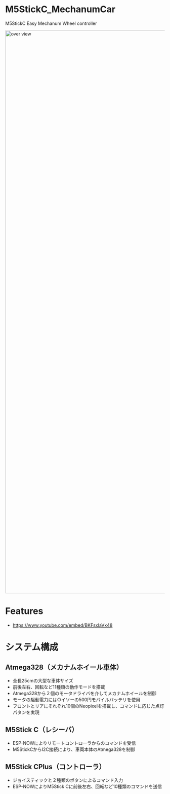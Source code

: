 # M5StickC_MechanumCar
M5StickC Easy Mechanum Wheel controller

<img width="1776" alt="over view" src="https://user-images.githubusercontent.com/52347942/131996220-383bbee7-ef68-42dd-9b68-57af712bb7aa.png">

# Features

* https://www.youtube.com/embed/BKFsxIaVx48


# システム構成
## Atmega328（メカナムホイール車体）
* 全長25cmの大型な車体サイズ
* 前後左右、回転など11種類の動作モードを搭載
* Atmega328から２個のモータドライバを介してメカナムホイールを制御
* モータの駆動電力には○イソーの500円モバイルバッテリを使用
* フロントとリアにそれぞれ10個のNeopixelを搭載し、コマンドに応じた点灯パタンを実現

## M5Stick C（レシーバ）
* ESP-NOWによりリモートコントローラからのコマンドを受信
* M5StickCからI2C接続により、車両本体のAtmega328を制御

## M5Stick CPlus（コントローラ）
* ジョイスティックと２種類のボタンによるコマンド入力
* ESP-NOWによりM5Stick Cに前後左右、回転など10種類のコマンドを送信


